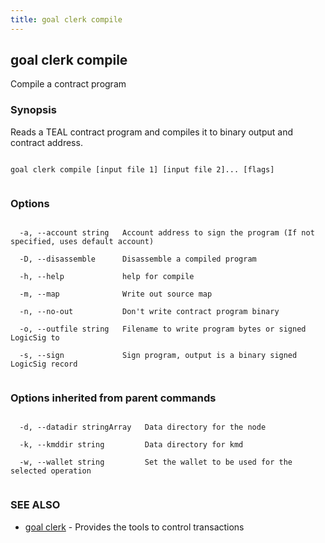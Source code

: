 ```yaml
---
title: goal clerk compile
---
```


## goal clerk compile



Compile a contract program



### Synopsis



Reads a TEAL contract program and compiles it to binary output and contract address.




```

goal clerk compile [input file 1] [input file 2]... [flags]


```



### Options




```

  -a, --account string   Account address to sign the program (If not specified, uses default account)

  -D, --disassemble      Disassemble a compiled program

  -h, --help             help for compile

  -m, --map              Write out source map

  -n, --no-out           Don't write contract program binary

  -o, --outfile string   Filename to write program bytes or signed LogicSig to

  -s, --sign             Sign program, output is a binary signed LogicSig record


```



### Options inherited from parent commands




```

  -d, --datadir stringArray   Data directory for the node

  -k, --kmddir string         Data directory for kmd

  -w, --wallet string         Set the wallet to be used for the selected operation


```



### SEE ALSO



* [goal clerk](../../clerk/clerk/)	 - Provides the tools to control transactions 



